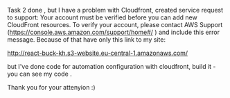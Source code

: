 Task 2  done , but I have a problem with Cloudfront, created service request to support:
Your account must be verified before you can add new CloudFront resources. To verify your account, please contact AWS Support (https://console.aws.amazon.com/support/home#/ ) and include this error message.
Because of that have only this link to my site:

http://react-buck-kh.s3-website.eu-central-1.amazonaws.com/

but I've done code for automation configuration with cloudfront, build it - you can see my code .

Thank you for your attenyion :)

